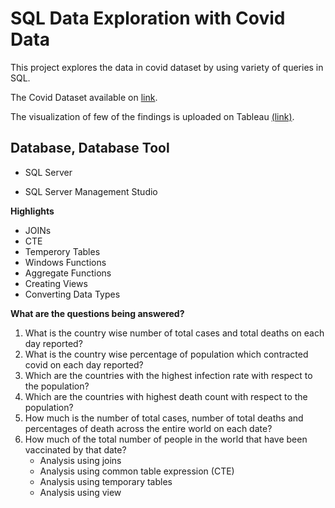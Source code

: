 # SQL Data Exploration with Covid Data

This project explores the data in covid dataset by using variety of queries in SQL. <br>

The Covid Dataset available on [link](https://ourworldindata.org/covid-deaths).

The visualization of few of the findings is uploaded on Tableau [(link)](https://public.tableau.com/app/profile/shreyas.sunku.padmanabha/viz/Covid_Dashboard_16745410890040/Dashboard3). <br>


## **Database, Database Tool** 

* SQL Server

* SQL Server Management Studio

**Highlights**
* JOINs
* CTE
* Temperory Tables 
* Windows Functions 
* Aggregate Functions
* Creating Views
* Converting Data Types 


**What are the questions being answered?**
1)	What is the country wise number of total cases and total deaths on each day reported?
2)	What is the country wise percentage of population which contracted covid on each day reported?
3)	Which are the countries with the highest infection rate with respect to the population?
4)	Which are the countries with highest death count with respect to the population?
5)	How much is the number of total cases, number of total deaths and percentages of death across the entire world on each date?
6)	How much of the total number of people in the world that have been vaccinated by that date?
    * Analysis using joins
    * Analysis using common table expression (CTE)
    * Analysis using temporary tables
    * Analysis using view



